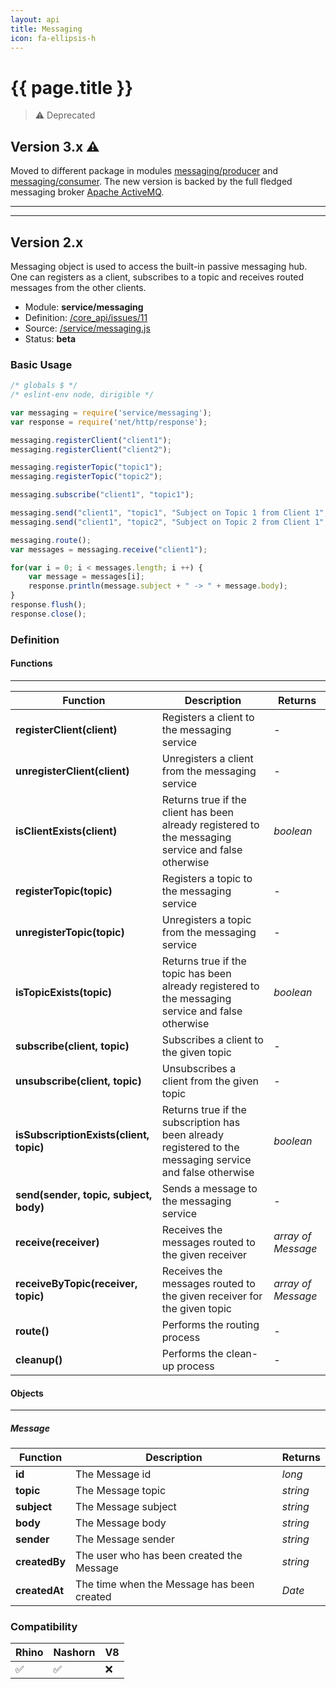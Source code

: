 ```yaml
---
layout: api
title: Messaging
icon: fa-ellipsis-h
---
```


{{ page.title }}
===

> ⚠ Deprecated

Version 3.x ⚠
---

Moved to different package in modules [messaging/producer](messaging_producer.html) and [messaging/consumer](messaging_consumer.html). The new version is backed by the full fledged messaging broker [Apache ActiveMQ](http://activemq.apache.org/).

---

---

Version 2.x
---

Messaging object is used to access the built-in passive messaging hub. One can registers as a client, subscribes to a topic and receives routed messages from the other clients.

- Module: **service/messaging**
- Definition: [/core_api/issues/11](https://github.com/dirigiblelabs/core_api/issues/11)
- Source: [/service/messaging.js](https://github.com/dirigiblelabs/core_api/blob/master/core_api/ScriptingServices/service/messaging.js)
- Status: **beta**

### Basic Usage

```javascript
/* globals $ */
/* eslint-env node, dirigible */

var messaging = require('service/messaging');
var response = require('net/http/response');

messaging.registerClient("client1");
messaging.registerClient("client2");

messaging.registerTopic("topic1");
messaging.registerTopic("topic2");

messaging.subscribe("client1", "topic1");

messaging.send("client1", "topic1", "Subject on Topic 1 from Client 1", "Message from Client1");
messaging.send("client1", "topic2", "Subject on Topic 2 from Client 1", "Message from Client1");

messaging.route();
var messages = messaging.receive("client1");

for(var i = 0; i < messages.length; i ++) {
    var message = messages[i];
    response.println(message.subject + " -> " + message.body);
}
response.flush();
response.close();
```



### Definition

#### Functions

---

Function     | Description | Returns
------------ | ----------- | --------
**registerClient(client)**   | Registers a client to the messaging service | -
**unregisterClient(client)**   | Unregisters a client from the messaging service | -
**isClientExists(client)**   | Returns true if the client has been already registered to the messaging service and false otherwise | *boolean*
**registerTopic(topic)**   | Registers a topic to the messaging service | -
**unregisterTopic(topic)**   | Unregisters a topic from the messaging service | -
**isTopicExists(topic)**   | Returns true if the topic has been already registered to the messaging service and false otherwise | *boolean*
**subscribe(client, topic)**   | Subscribes a client to the given topic | -
**unsubscribe(client, topic)**   | Unsubscribes a client from the given topic | -
**isSubscriptionExists(client, topic)**   | Returns true if the subscription has been already registered to the messaging service and false otherwise | *boolean*
**send(sender, topic, subject, body)**   | Sends a message to the messaging service | -
**receive(receiver)**   | Receives the messages routed to the given receiver | *array of Message*
**receiveByTopic(receiver, topic)**   | Receives the messages routed to the given receiver for the given topic | *array of Message*
**route()**   | Performs the routing process | -
**cleanup()**   | Performs the clean-up process | -


#### Objects

---

##### Message


Function     | Description | Returns
------------ | ----------- | --------
**id**   | The Message id | *long*
**topic**   | The Message topic | *string*
**subject**   | The Message subject | *string*
**body**   | The Message body | *string*
**sender**   | The Message sender | *string*
**createdBy**   | The user who has been created the Message | *string*
**createdAt**   | The time when the Message has been created | *Date*



### Compatibility

Rhino | Nashorn | V8
----- | ------- | --------
 ✅  | ✅  | ❌

